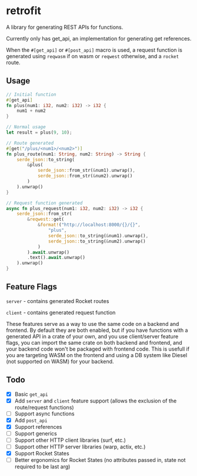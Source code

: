 # retrofit
A library for generating REST APIs for functions.

Currently only has get_api, an implementation for generating get references.

When the `#[get_api]` or `#[post_api]` macro is used, a request function is generated using `reqwasm` if on wasm or `reqwest` otherwise, and a `rocket` route. 

## Usage
```rust
// Initial function
#[get_api]
fn plus(num1: i32, num2: i32) -> i32 {
    num1 + num2
}

// Normal usage
let result = plus(9, 10);

// Route generated
#[get("/plus/<num1>/<num2>")]
fn plus_route(num1: String, num2: String) -> String {
    serde_json::to_string(
        &plus(
            serde_json::from_str(&num1).unwrap(),
            serde_json::from_str(&num2).unwrap()
        )
    ).unwrap()
}

// Request function generated
async fn plus_request(num1: i32, num2: i32) -> i32 {
    serde_json::from_str(
        &reqwest::get(
            &format!("http://localhost:8000/{}/{}", 
                "plus", 
                serde_json::to_string(&num1).unwrap(), 
                serde_json::to_string(&num2).unwrap()
            )
        ).await.unwrap()
        .text().await.unwrap()
    ).unwrap()
}
```

## Feature Flags
`server` - contains generated Rocket routes

`client` - contains generated request function

These features serve as a way to use the same code on a backend and frontend. By default they are both enabled, but if you have functions with a generated API in a crate of your own, and you use client/server feature flags, you can import the same crate on both backend and frontend, and your backend code won't be packaged with frontend code. This is usefull if you are targeting WASM on the frontend and using a DB system like Diesel (not supported on WASM) for your backend.

## Todo
- [x] Basic `get_api`
- [x] Add `server` and `client` feature support (allows the exclusion of the route/request functions)
- [ ] Support async functions
- [X] Add `post_api`
- [x] Support references
- [ ] Support generics
- [ ] Support other HTTP client libraries (surf, etc.)
- [ ] Support other HTTP server libraries (warp, actix, etc.)
- [X] Support Rocket States
- [ ] Better ergonomics for Rocket States (no attributes passed in, state not required to be last arg)
